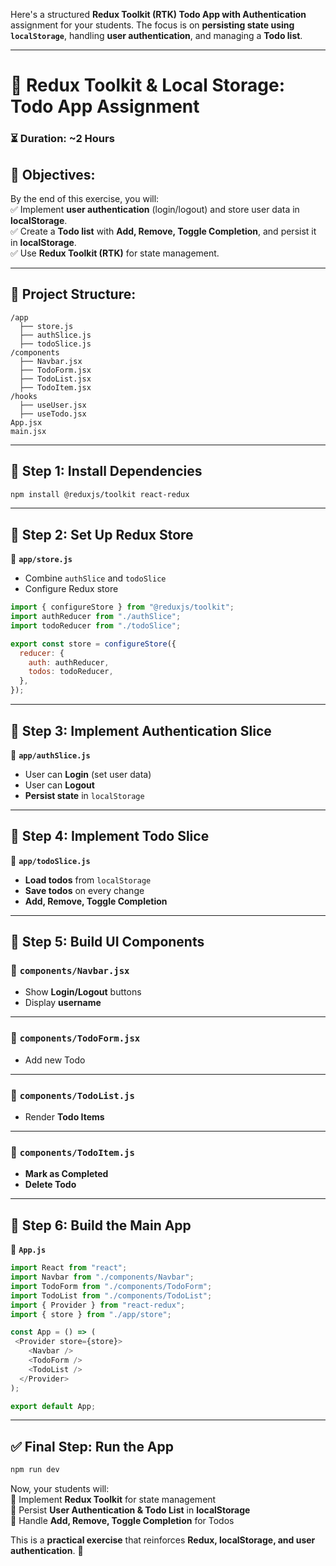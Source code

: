 Here's a structured **Redux Toolkit (RTK) Todo App with Authentication** assignment for your students. The focus is on **persisting state using `localStorage`**, handling **user authentication**, and managing a **Todo list**.  

---

# **📌 Redux Toolkit & Local Storage: Todo App Assignment**  
### **⏳ Duration: ~2 Hours**  

## **🎯 Objectives:**  
By the end of this exercise, you will:  
✅ Implement **user authentication** (login/logout) and store user data in **localStorage**.  
✅ Create a **Todo list** with **Add, Remove, Toggle Completion**, and persist it in **localStorage**.  
✅ Use **Redux Toolkit (RTK)** for state management.  

---

## **📂 Project Structure:**  
```
/app
  ├── store.js
  ├── authSlice.js
  ├── todoSlice.js
/components
  ├── Navbar.jsx
  ├── TodoForm.jsx
  ├── TodoList.jsx
  ├── TodoItem.jsx
/hooks
  ├── useUser.jsx
  ├── useTodo.jsx
App.jsx
main.jsx
```

---

## **📌 Step 1: Install Dependencies**  
```bash
npm install @reduxjs/toolkit react-redux
```

---

## **📌 Step 2: Set Up Redux Store**  
📂 **`app/store.js`**  
- Combine `authSlice` and `todoSlice`  
- Configure Redux store  
```js
import { configureStore } from "@reduxjs/toolkit";
import authReducer from "./authSlice";
import todoReducer from "./todoSlice";

export const store = configureStore({
  reducer: {
    auth: authReducer,
    todos: todoReducer,
  },
});
```

---

## **📌 Step 3: Implement Authentication Slice**  
📂 **`app/authSlice.js`**  
- User can **Login** (set user data)  
- User can **Logout**  
- **Persist state** in `localStorage`  


---

## **📌 Step 4: Implement Todo Slice**  
📂 **`app/todoSlice.js`**  
- **Load todos** from `localStorage`  
- **Save todos** on every change  
- **Add, Remove, Toggle Completion**  

---

## **📌 Step 5: Build UI Components**  

### 📂 **`components/Navbar.jsx`**  
- Show **Login/Logout** buttons  
- Display **username**  


---

### 📂 **`components/TodoForm.jsx`**  
- Add new Todo  

---

### 📂 **`components/TodoList.js`**  
- Render **Todo Items**  

---

### 📂 **`components/TodoItem.js`**  
- **Mark as Completed**  
- **Delete Todo**  


---

## **📌 Step 6: Build the Main App**  
📂 **`App.js`**  

```js
import React from "react";
import Navbar from "./components/Navbar";
import TodoForm from "./components/TodoForm";
import TodoList from "./components/TodoList";
import { Provider } from "react-redux";
import { store } from "./app/store";

const App = () => (
 <Provider store={store}>
    <Navbar />
    <TodoForm />
    <TodoList />
  </Provider>
);

export default App;
```

---

## **✅ Final Step: Run the App**
```bash
npm run dev
```

Now, your students will:  
🔹 Implement **Redux Toolkit** for state management  
🔹 Persist **User Authentication & Todo List** in **localStorage**  
🔹 Handle **Add, Remove, Toggle Completion** for Todos  

This is a **practical exercise** that reinforces **Redux, localStorage, and user authentication**. 🚀
